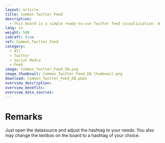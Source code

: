 ```yaml
---
layout: article
title: Common Twitter Feed
description: 
  - This board is a simple ready-to-use Twitter feed visualiziation. A List View element is used to present the feed.
lang: cn
weight: 500
isDraft: true
ref: Common_Twitter_Feed
category:
  - All
  - Twitter
  - Social Media
  - Feed
image: Common_Twitter_Feed_EN.png
image_thumbnail: Common_Twitter_Feed_EN_thumbnail.png
download: Common_Twitter_Feed_EN.pbmx
overview_description:
overview_benefits:
overview_data_sources:
---
```

# Remarks
Just open the datasource and adjust the hashtag to your needs. You also may change the textbox on the board to a hashtag of your choice.
